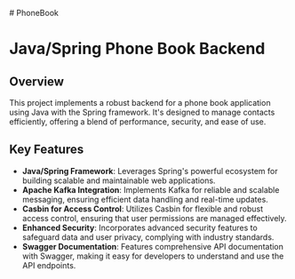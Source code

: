 #   P h o n e B o o k 
# Java/Spring Phone Book Backend

## Overview
This project implements a robust backend for a phone book application using Java with the Spring framework. It's designed to manage contacts efficiently, offering a blend of performance, security, and ease of use.

## Key Features
- **Java/Spring Framework**: Leverages Spring's powerful ecosystem for building scalable and maintainable web applications.
- **Apache Kafka Integration**: Implements Kafka for reliable and scalable messaging, ensuring efficient data handling and real-time updates.
- **Casbin for Access Control**: Utilizes Casbin for flexible and robust access control, ensuring that user permissions are managed effectively.
- **Enhanced Security**: Incorporates advanced security features to safeguard data and user privacy, complying with industry standards.
- **Swagger Documentation**: Features comprehensive API documentation with Swagger, making it easy for developers to understand and use the API endpoints.


